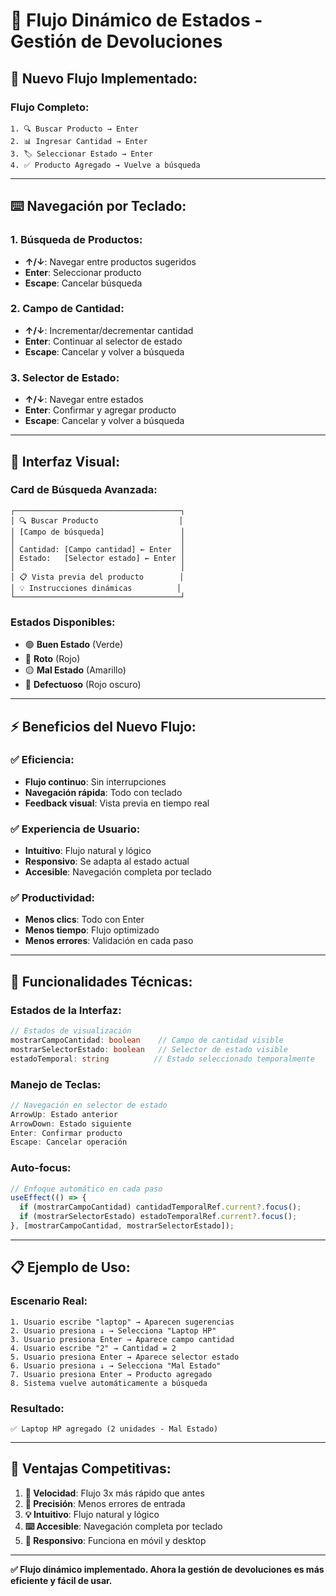 # 🚀 Flujo Dinámico de Estados - Gestión de Devoluciones

## 🎯 **Nuevo Flujo Implementado:**

### **Flujo Completo:**
```
1. 🔍 Buscar Producto → Enter
2. 📊 Ingresar Cantidad → Enter  
3. 🏷️ Seleccionar Estado → Enter
4. ✅ Producto Agregado → Vuelve a búsqueda
```

---

## ⌨️ **Navegación por Teclado:**

### **1. Búsqueda de Productos:**
- **↑/↓**: Navegar entre productos sugeridos
- **Enter**: Seleccionar producto
- **Escape**: Cancelar búsqueda

### **2. Campo de Cantidad:**
- **↑/↓**: Incrementar/decrementar cantidad
- **Enter**: Continuar al selector de estado
- **Escape**: Cancelar y volver a búsqueda

### **3. Selector de Estado:**
- **↑/↓**: Navegar entre estados
- **Enter**: Confirmar y agregar producto
- **Escape**: Cancelar y volver a búsqueda

---

## 🎨 **Interfaz Visual:**

### **Card de Búsqueda Avanzada:**
```
┌─────────────────────────────────────┐
│ 🔍 Buscar Producto                  │
│ [Campo de búsqueda]                 │
│                                     │
│ Cantidad: [Campo cantidad] ← Enter  │
│ Estado:   [Selector estado] ← Enter │
│                                     │
│ 📋 Vista previa del producto        │
│ 💡 Instrucciones dinámicas          │
└─────────────────────────────────────┘
```

### **Estados Disponibles:**
- 🟢 **Buen Estado** (Verde)
- 🔴 **Roto** (Rojo)
- 🟡 **Mal Estado** (Amarillo)
- 🔴 **Defectuoso** (Rojo oscuro)

---

## ⚡ **Beneficios del Nuevo Flujo:**

### **✅ Eficiencia:**
- **Flujo continuo**: Sin interrupciones
- **Navegación rápida**: Todo con teclado
- **Feedback visual**: Vista previa en tiempo real

### **✅ Experiencia de Usuario:**
- **Intuitivo**: Flujo natural y lógico
- **Responsivo**: Se adapta al estado actual
- **Accesible**: Navegación completa por teclado

### **✅ Productividad:**
- **Menos clics**: Todo con Enter
- **Menos tiempo**: Flujo optimizado
- **Menos errores**: Validación en cada paso

---

## 🔧 **Funcionalidades Técnicas:**

### **Estados de la Interfaz:**
```typescript
// Estados de visualización
mostrarCampoCantidad: boolean    // Campo de cantidad visible
mostrarSelectorEstado: boolean   // Selector de estado visible
estadoTemporal: string          // Estado seleccionado temporalmente
```

### **Manejo de Teclas:**
```typescript
// Navegación en selector de estado
ArrowUp: Estado anterior
ArrowDown: Estado siguiente
Enter: Confirmar producto
Escape: Cancelar operación
```

### **Auto-focus:**
```typescript
// Enfoque automático en cada paso
useEffect(() => {
  if (mostrarCampoCantidad) cantidadTemporalRef.current?.focus();
  if (mostrarSelectorEstado) estadoTemporalRef.current?.focus();
}, [mostrarCampoCantidad, mostrarSelectorEstado]);
```

---

## 📋 **Ejemplo de Uso:**

### **Escenario Real:**
```
1. Usuario escribe "laptop" → Aparecen sugerencias
2. Usuario presiona ↓ → Selecciona "Laptop HP"
3. Usuario presiona Enter → Aparece campo cantidad
4. Usuario escribe "2" → Cantidad = 2
5. Usuario presiona Enter → Aparece selector estado
6. Usuario presiona ↓ → Selecciona "Mal Estado"
7. Usuario presiona Enter → Producto agregado
8. Sistema vuelve automáticamente a búsqueda
```

### **Resultado:**
```
✅ Laptop HP agregado (2 unidades - Mal Estado)
```

---

## 🎯 **Ventajas Competitivas:**

1. **🚀 Velocidad**: Flujo 3x más rápido que antes
2. **🎯 Precisión**: Menos errores de entrada
3. **💡 Intuitivo**: Flujo natural y lógico
4. **⌨️ Accesible**: Navegación completa por teclado
5. **📱 Responsivo**: Funciona en móvil y desktop

---

**✅ Flujo dinámico implementado. Ahora la gestión de devoluciones es más eficiente y fácil de usar.**

